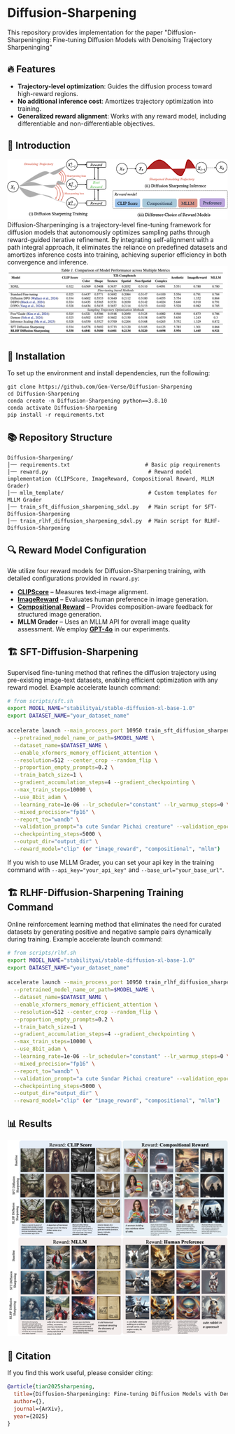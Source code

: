 # Diffusion-Sharpening

This repository provides implementation for the paper "Diffusion-Sharpeninging: Fine-tuning Diffusion Models with Denoising Trajectory Sharpeninging"

## 🔥 Features  
- **Trajectory-level optimization**: Guides the diffusion process toward high-reward regions.  
- **No additional inference cost**: Amortizes trajectory optimization into training.  
- **Generalized reward alignment**: Works with any reward model, including differentiable and non-differentiable objectives.  

## 📖 Introduction

![alt text](./figs/fig1.png)
Diffusion-Sharpeninging is a trajectory-level fine-tuning framework for diffusion models that autonomously optimizes sampling paths through reward-guided iterative refinement. By integrating self-alignment with a path integral approach, it eliminates the reliance on predefined datasets and amortizes inference costs into training, achieving superior efficiency in both convergence and inference.
![alt text](./figs/fig2.png)

## 🚀 Installation  
To set up the environment and install dependencies, run the following:  
```shell
git clone https://github.com/Gen-Verse/Diffusion-Sharpening
cd Diffusion-Sharpening
conda create -n Diffusion-Sharpening python==3.8.10
conda activate Diffusion-Sharpening
pip install -r requirements.txt
```

## 📚 Repository Structure  
```
Diffusion-Sharpening/
│── requirements.txt                        # Basic pip requirements  
│── reward.py                                # Reward model implementation (CLIPScore, ImageReward, Compositional Reward, MLLM Grader)  
│── mllm_template/                           # Custom templates for MLLM Grader  
│── train_sft_diffusion_sharpening_sdxl.py   # Main script for SFT-Diffusion-Sharpening  
│── train_rlhf_diffusion_sharpening_sdxl.py  # Main script for RLHF-Diffusion-Sharpening  
```

## 🔍 Reward Model Configuration  
We utilize four reward models for Diffusion-Sharpening training, with detailed configurations provided in `reward.py`:  
- **[CLIPScore](https://github.com/openai/CLIP)** – Measures text-image alignment.  
- **[ImageReward](https://github.com/THUDM/ImageReward)** – Evaluates human preference in image generation.  
- **[Compositional Reward](https://github.com/YangLing0818/IterComp)** – Provides composition-aware feedback for structured image generation.  
- **MLLM Grader** – Uses an MLLM API for overall image quality assessment. We employ **[GPT-4o](https://platform.openai.com/docs/models/gpt-4o)** in our experiments.



## 🏗️ SFT-Diffusion-Sharpening 
Supervised fine-tuning method that refines the diffusion trajectory using pre-existing image-text datasets, enabling efficient optimization with any reward model.
Example accelerate launch command:

```bash
# from scripts/sft.sh
export MODEL_NAME="stabilityai/stable-diffusion-xl-base-1.0"
export DATASET_NAME="your_dataset_name"

accelerate launch --main_process_port 10950 train_sft_diffusion_sharpen_sdxl.py  \
  --pretrained_model_name_or_path=$MODEL_NAME \
  --dataset_name=$DATASET_NAME \
  --enable_xformers_memory_efficient_attention \
  --resolution=512 --center_crop --random_flip \
  --proportion_empty_prompts=0.2 \
  --train_batch_size=1 \
  --gradient_accumulation_steps=4 --gradient_checkpointing \
  --max_train_steps=10000 \
  --use_8bit_adam \
  --learning_rate=1e-06 --lr_scheduler="constant" --lr_warmup_steps=0 \
  --mixed_precision="fp16" \
  --report_to="wandb" \
  --validation_prompt="a cute Sundar Pichai creature" --validation_epochs 5 \
  --checkpointing_steps=5000 \
  --output_dir="output_dir" \
  --reward_model="clip" (or "image_reward", "compositional", "mllm")
```

If you wish to use MLLM Grader, you can set your api key in the training command with `--api_key="your_api_key"` and `--base_url="your_base_url"`.

## 🏗️ RLHF-Diffusion-Sharpening Training Command 
Online reinforcement learning method that eliminates the need for curated datasets by generating positive and negative sample pairs dynamically during training.
Example accelerate launch command:
```bash
# from scripts/rlhf.sh
export MODEL_NAME="stabilityai/stable-diffusion-xl-base-1.0"
export DATASET_NAME="your_dataset_name"

accelerate launch --main_process_port 10950 train_rlhf_diffusion_sharpen_sdxl.py  \
  --pretrained_model_name_or_path=$MODEL_NAME \
  --dataset_name=$DATASET_NAME \
  --enable_xformers_memory_efficient_attention \
  --resolution=512 --center_crop --random_flip \
  --proportion_empty_prompts=0.2 \
  --train_batch_size=1 \
  --gradient_accumulation_steps=4 --gradient_checkpointing \
  --max_train_steps=10000 \
  --use_8bit_adam \
  --learning_rate=1e-06 --lr_scheduler="constant" --lr_warmup_steps=0 \
  --mixed_precision="fp16" \
  --report_to="wandb" \
  --validation_prompt="a cute Sundar Pichai creature" --validation_epochs 5 \
  --checkpointing_steps=5000 \
  --output_dir="output_dir" \
  --reward_model="clip" (or "image_reward", "compositional", "mllm")
``` 

## 📊 Results  

![alt text](./figs/fig3.png)





## 📜 Citation  
If you find this work useful, please consider citing:  
```bibtex
@article{tian2025sharpening,
  title={Diffusion-Sharpeninging: Fine-tuning Diffusion Models with Denoising Trajectory Sharpeninging},
  author={},
  journal={ArXiv},
  year={2025}
}
```


